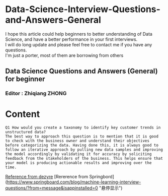 Data-Science-Interview-Questions-and-Answers-General
====================================================
I hope this article could help beginners to better understanding of Data Science, and have a better performance in your first interviews.  
I will do long update and please feel free to contact me if you have any questions.  
I'm just a porter, most of them are borrowing from others

## Data Science Questions and Answers (General) for beginner
### Editor : Zhiqiang ZHONG 

# Content
    Q1 How would you create a taxonomy to identify key customer trends in unstructured data?
    The best way to approach this question is to mention that it is good to check with the business owner and understand their objectives   before categorizing the data. Having done this, it is always good to follow an iterative approach by pulling new data samples and improving   the model accordingly by validating it for accuracy by soliciting feedback from the stakeholders of the business. This helps ensure that   your model is producing actionable results and improving over the time.



[Reference from dezyre](https://www.dezyre.com/article/100-data-science-interview-questions-and-answers-general-for-2017/184 "悬停显示")
[Rererence from Springbord] (https://www.springboard.com/blog/machine-learning-interview-questions/?from=message&isappinstalled=0 "悬停显示")
